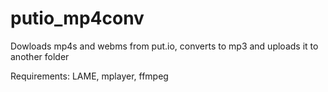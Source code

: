 # putio_mp4conv

Dowloads mp4s and webms from put.io, converts to mp3 and uploads it to another folder

Requirements: LAME, mplayer, ffmpeg
